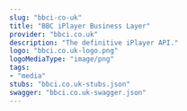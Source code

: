 ```yaml
---
slug: "bbci-co-uk"
title: "BBC iPlayer Business Layer"
provider: "bbci.co.uk"
description: "The definitive iPlayer API."
logo: "bbci.co.uk-logo.png"
logoMediaType: "image/png"
tags:
- "media"
stubs: "bbci.co.uk-stubs.json"
swagger: "bbci.co.uk-swagger.json"
---
```

